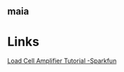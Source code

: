 ## maia
# Links
[Load Cell Amplifier Tutorial -Sparkfun](https://learn.sparkfun.com/tutorials/load-cell-amplifier-hx711-breakout-hookup-guide/all)
